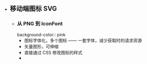 - ## 移动端图标 SVG
	- ### 从 PNG 到 IconFont
	  background-color:: pink
		- 图标字体化，多个图标 —— 一套字体，减少获取时的请求资源
		- 矢量图形，可伸缩
		- 直接通过 CSS 修改图标的样式
		-